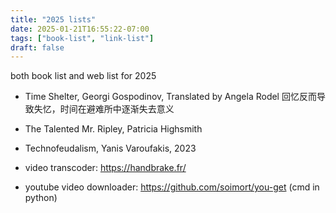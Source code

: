 ```yaml
---
title: "2025 lists"
date: 2025-01-21T16:55:22-07:00
tags: ["book-list", "link-list"]
draft: false
---
```


both book list and web list for 2025

* Time Shelter, Georgi Gospodinov, Translated by Angela Rodel
回忆反而导致失忆，时间在避难所中逐渐失去意义

* The Talented Mr. Ripley, Patricia Highsmith

* Technofeudalism, Yanis Varoufakis, 2023

* video transcoder: https://handbrake.fr/

* youtube video downloader: https://github.com/soimort/you-get (cmd in python)


